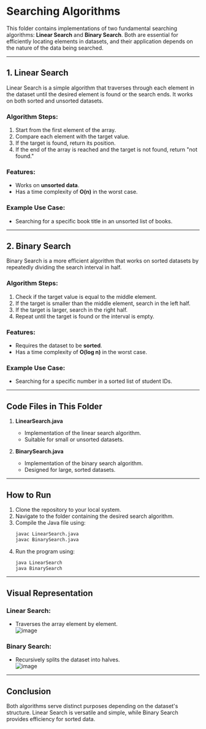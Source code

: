 # Searching Algorithms

This folder contains implementations of two fundamental searching algorithms: **Linear Search** and **Binary Search**. Both are essential for efficiently locating elements in datasets, and their application depends on the nature of the data being searched.

---

## **1. Linear Search**
Linear Search is a simple algorithm that traverses through each element in the dataset until the desired element is found or the search ends. It works on both sorted and unsorted datasets.

### **Algorithm Steps:**
1. Start from the first element of the array.
2. Compare each element with the target value.
3. If the target is found, return its position.
4. If the end of the array is reached and the target is not found, return "not found."

### **Features:**
- Works on **unsorted data**.
- Has a time complexity of **O(n)** in the worst case.

### **Example Use Case:**
- Searching for a specific book title in an unsorted list of books.

---

## **2. Binary Search**
Binary Search is a more efficient algorithm that works on sorted datasets by repeatedly dividing the search interval in half.

### **Algorithm Steps:**
1. Check if the target value is equal to the middle element.
2. If the target is smaller than the middle element, search in the left half.
3. If the target is larger, search in the right half.
4. Repeat until the target is found or the interval is empty.

### **Features:**
- Requires the dataset to be **sorted**.
- Has a time complexity of **O(log n)** in the worst case.

### **Example Use Case:**
- Searching for a specific number in a sorted list of student IDs.

---

## **Code Files in This Folder**
1. **LinearSearch.java**  
   - Implementation of the linear search algorithm.
   - Suitable for small or unsorted datasets.

2. **BinarySearch.java**  
   - Implementation of the binary search algorithm.
   - Designed for large, sorted datasets.

---

## **How to Run**
1. Clone the repository to your local system.
2. Navigate to the folder containing the desired search algorithm.
3. Compile the Java file using:
   ```bash
   javac LinearSearch.java
   javac BinarySearch.java
   ```
4. Run the program using:
   ```bash
   java LinearSearch
   java BinarySearch
   ```

---

## **Visual Representation**
### Linear Search:
- Traverses the array element by element.  
 ![image](https://github.com/user-attachments/assets/dad1c39b-60dc-44d9-be95-fad6435ba955)


### Binary Search:
- Recursively splits the dataset into halves.  
 ![image](https://github.com/user-attachments/assets/bfbea11c-c61c-4bac-becf-e572f5e47361)


---

## **Conclusion**
Both algorithms serve distinct purposes depending on the dataset's structure. Linear Search is versatile and simple, while Binary Search provides efficiency for sorted data.
